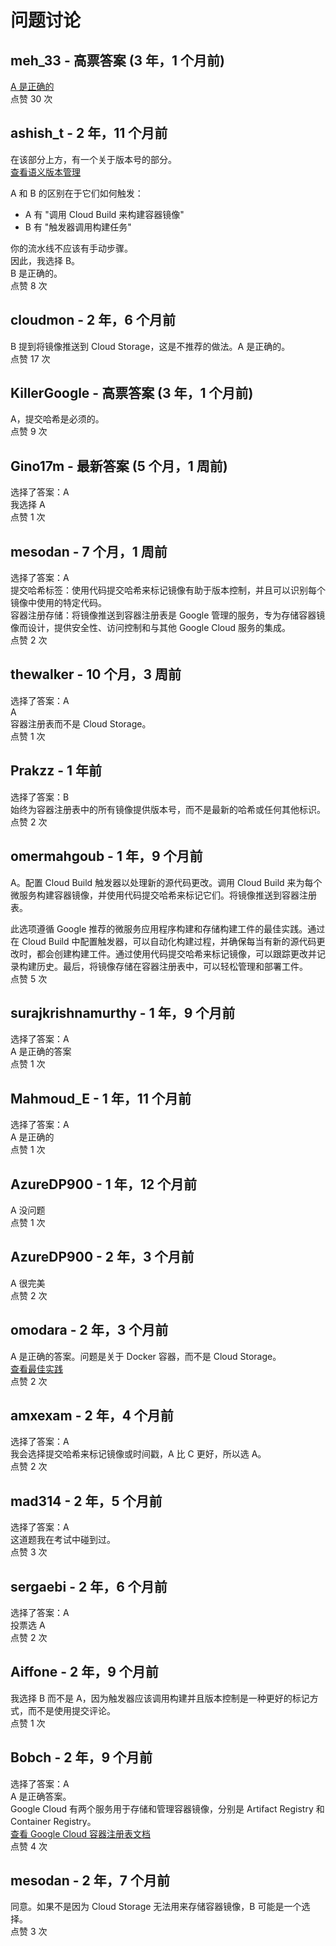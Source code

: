 # 问题讨论

## meh_33 - 高票答案 (3 年，1 个月前)
[A 是正确的](https://cloud.google.com/architecture/best-practices-for-building-containers#tagging_using_the_git_commit_hash)    
点赞 30 次

## ashish_t - 2 年，11 个月前  
在该部分上方，有一个关于版本号的部分。  
[查看语义版本管理](https://cloud.google.com/architecture/best-practices-for-building-containers#tagging_using_semantic_versioning)  
  
A 和 B 的区别在于它们如何触发：  
- A 有 "调用 Cloud Build 来构建容器镜像"  
- B 有 "触发器调用构建任务"  
  
你的流水线不应该有手动步骤。    
因此，我选择 B。    
B 是正确的。    
点赞 8 次

## cloudmon - 2 年，6 个月前  
B 提到将镜像推送到 Cloud Storage，这是不推荐的做法。A 是正确的。    
点赞 17 次

## KillerGoogle - 高票答案 (3 年，1 个月前)  
A，提交哈希是必须的。    
点赞 9 次

## Gino17m - 最新答案 (5 个月，1 周前)  
选择了答案：A    
我选择 A    
点赞 1 次

## mesodan - 7 个月，1 周前  
选择了答案：A    
提交哈希标签：使用代码提交哈希来标记镜像有助于版本控制，并且可以识别每个镜像中使用的特定代码。    
容器注册存储：将镜像推送到容器注册表是 Google 管理的服务，专为存储容器镜像而设计，提供安全性、访问控制和与其他 Google Cloud 服务的集成。    
点赞 2 次

## thewalker - 10 个月，3 周前  
选择了答案：A    
A    
容器注册表而不是 Cloud Storage。    
点赞 1 次

## Prakzz - 1 年前  
选择了答案：B    
始终为容器注册表中的所有镜像提供版本号，而不是最新的哈希或任何其他标识。    
点赞 2 次

## omermahgoub - 1 年，9 个月前  
A。配置 Cloud Build 触发器以处理新的源代码更改。调用 Cloud Build 来为每个微服务构建容器镜像，并使用代码提交哈希来标记它们。将镜像推送到容器注册表。
  
此选项遵循 Google 推荐的微服务应用程序构建和存储构建工件的最佳实践。通过在 Cloud Build 中配置触发器，可以自动化构建过程，并确保每当有新的源代码更改时，都会创建构建工件。通过使用代码提交哈希来标记镜像，可以跟踪更改并记录构建历史。最后，将镜像存储在容器注册表中，可以轻松管理和部署工件。    
点赞 5 次

## surajkrishnamurthy - 1 年，9 个月前  
选择了答案：A    
A 是正确的答案    
点赞 1 次

## Mahmoud_E - 1 年，11 个月前  
选择了答案：A    
A 是正确的    
点赞 1 次

## AzureDP900 - 1 年，12 个月前  
A 没问题    
点赞 1 次

## AzureDP900 - 2 年，3 个月前  
A 很完美    
点赞 2 次

## omodara - 2 年，3 个月前  
A 是正确的答案。问题是关于 Docker 容器，而不是 Cloud Storage。  
[查看最佳实践](https://cloud.google.com/architecture/best-practices-for-building-containers#tagging_using_the_git_commit_hash)    
点赞 2 次

## amxexam - 2 年，4 个月前  
选择了答案：A    
我会选择提交哈希来标记镜像或时间戳，A 比 C 更好，所以选 A。    
点赞 2 次

## mad314 - 2 年，5 个月前  
选择了答案：A    
这道题我在考试中碰到过。    
点赞 3 次

## sergaebi - 2 年，6 个月前  
选择了答案：A    
投票选 A    
点赞 2 次

## Aiffone - 2 年，9 个月前  
我选择 B 而不是 A，因为触发器应该调用构建并且版本控制是一种更好的标记方式，而不是使用提交评论。    
点赞 1 次

## Bobch - 2 年，9 个月前  
选择了答案：A    
A 是正确答案。    
Google Cloud 有两个服务用于存储和管理容器镜像，分别是 Artifact Registry 和 Container Registry。  
[查看 Google Cloud 容器注册表文档](https://cloud.google.com/container-registry/docs/overview)    
点赞 4 次

## mesodan - 2 年，7 个月前  
同意。如果不是因为 Cloud Storage 无法用来存储容器镜像，B 可能是一个选择。    
点赞 3 次
